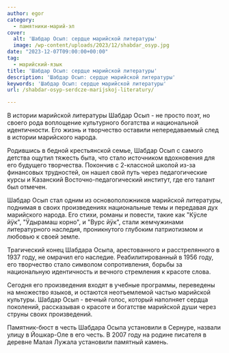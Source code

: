 ```yaml
---
author: egor
category:
  - памятники-марий-эл
cover:
  alt: 'Шабдар Осып: сердце марийской литературы'
  image: /wp-content/uploads/2023/12/shabdar_osyp.jpg
date: "2023-12-07T09:00:00+00:00"
tag:
  - марийский-язык
title: 'Шабдар Осып: сердце марийской литературы'
description: 'Шабдар Осып: сердце марийской литературы'
keywords: 'Шабдар Осып: сердце марийской литературы'
url: /shabdar-osyp-serdcze-marijskoj-literatury/

---
```

В истории марийской литературы Шабдар Осып \- не просто поэт, но своего рода воплощение культурного богатства и национальной идентичности. Его жизнь и творчество оставили непередаваемый след в истории марийского народа.

Родившись в бедной крестьянской семье, Шабдар Осып с самого детства ощутил тяжесть быта, что стало источником вдохновения для его будущего творчества. Покончив с 2-классной школой из-за финансовых трудностей, он нашел свой путь через педагогические курсы и Казанский Восточно-педагогический институт, где его талант был отмечен.


Шабдар Осып стал одним из основоположников марийской литературы, поднимая в своих произведениях национальные темы и передавая дух марийского народа. Его стихи, романы и повести, такие как "Кÿсле йÿк", "Ӱдырамаш корно", и "Вурс йÿк", стали жемчужинами литературного наследия, проникнутого глубоким патриотизмом и любовью к своей земле.


Трагический конец Шабдара Осыпа, арестованного и расстрелянного в 1937 году, не омрачил его наследие. Реабилитированный в 1956 году, его творчество стало символом сопротивления, борьбы за национальную идентичность и вечного стремления к красоте слова.


Сегодня его произведения входят в учебные программы, переведены на множество языков, и остаются неотъемлемой частью марийской культуры. Шабдар Осып \- вечный голос, который наполняет сердца поколений, рассказывая о красоте и богатстве марийской души через струны своих произведений.

Памятник-бюст в честь Шабдара Осыпа установили в Сернуре, назвали улицу в Йошкар-Оле в его честь. В 2007 году на родине писателя в деревне Малая Лужала установили памятный камень.
